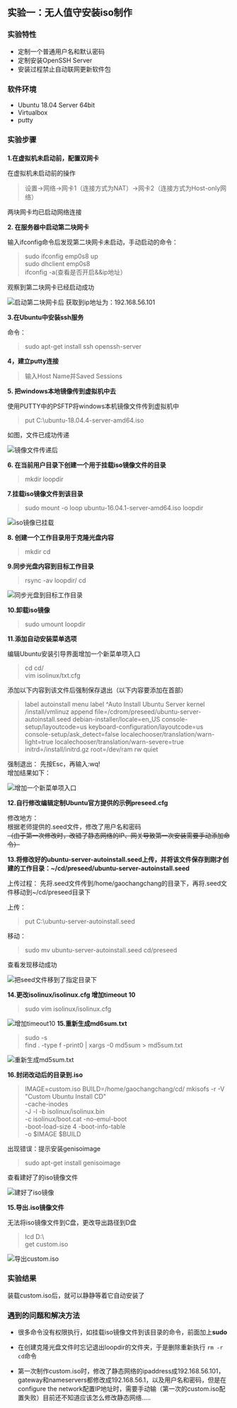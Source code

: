 ## 实验一：无人值守安装iso制作
### 实验特性
- 定制一个普通用户名和默认密码
- 定制安装OpenSSH Server
- 安装过程禁止自动联网更新软件包

### 软件环境
- Ubuntu 18.04 Server 64bit
- Virtualbox
- putty
  
### 实验步骤

#### 

**1.在虚拟机未启动前，配置双网卡** 

在虚拟机未启动前的操作

>设置->网络->网卡1（连接方式为NAT）->网卡2（连接方式为Host-only网络）

两块网卡均已启动网络连接

**2. 在服务器中启动第二块网卡**

输入ifconfig命令后发现第二块网卡未启动，手动启动的命令：


>sudo ifconfig emp0s8 up  
>sudo dhclient emp0s8  
>ifconfig -a(查看是否开启&&ip地址）

观察到第二块网卡已经启动成功

![启动第二块网卡后](/images/启动后的网卡.PNG)
获取到ip地址为：192.168.56.101

**3.在Ubuntu中安装ssh服务**

命令：
>sudo apt-get install ssh openssh-server

**4，建立putty连接** 

>输入Host Name并Saved Sessions

**5. 把windows本地镜像传到虚拟机中去**

使用PUTTY中的PSFTP将windows本机镜像文件传到虚拟机中
>put C:\ubuntu-18.04.4-server-amd64.iso

如图，文件已成功传递

![镜像文件传递后](/images/镜像文件传递后.PNG)

**6. 在当前用户目录下创建一个用于挂载iso镜像文件的目录**

>mkdir loopdir

**7.挂载iso镜像文件到该目录**

>sudo mount -o loop ubuntu-16.04.1-server-amd64.iso loopdir

![iso镜像已挂载](/images/iso镜像已挂载.PNG)


**8. 创建一个工作目录用于克隆光盘内容**

>mkdir cd

**9.同步光盘内容到目标工作目录**

>rsync -av loopdir/ cd

![同步光盘到目标工作目录](/images/同步光盘到目标工作目录.PNG)

**10.卸载iso镜像**

>sudo umount loopdir

**11.添加自动安装菜单选项**

编辑Ubuntu安装引导界面增加一个新菜单项入口

>cd cd/  
>vim isolinux/txt.cfg

添加以下内容到该文件后强制保存退出（以下内容要添加在首部）

>label autoinstall
  menu label ^Auto Install Ubuntu Server
  kernel /install/vmlinuz
  append  file=/cdrom/preseed/ubuntu-server-autoinstall.seed debian-installer/locale=en_US console-setup/layoutcode=us keyboard-configuration/layoutcode=us console-setup/ask_detect=false localechooser/translation/warn-light=true localechooser/translation/warn-severe=true initrd=/install/initrd.gz root=/dev/ram rw quiet

强制退出：
先按Esc，再输入:wq!  
增加结果如下：

![增加一个新菜单项入口](/images/增加一个新菜单项入口.PNG)

**12.自行修改编辑定制Ubuntu官方提供的示例preseed.cfg**

修改地方：  
根据老师提供的.seed文件，修改了用户名和密码  
~~（由于第一次修改时，改错了静态网络的IP、网关导致第一次安装需要手动添加命令）~~

**13.将修改好的ubuntu-server-autoinstall.seed上传，并将该文件保存到刚才创建的工作目录：~/cd/preseed/ubuntu-server-autoinstall.seed**


上传过程：
先将.seed文件传到/home/gaochangchang的目录下，再将.seed文件移动到~/cd/preseed目录下

上传：
> put C:\ubuntu-server-autoinstall.seed

移动：
> sudo mv ubuntu-server-autoinstall.seed cd/preseed

查看发现移动成功

![把seed文件移到了指定目录下](/images/把seed文件移到了指定目录下.PNG)

**14.更改isolinux/isolinux.cfg
增加timeout 10**

>sudo vim isolinux/isolinux.cfg

![增加timeout10](/images/增加timeout10.PNG)
**15.重新生成md6sum.txt**
 
>sudo -s  
find . -type f -print0 | xargs -0 md5sum > md5sum.txt

![重新生成md5sum.txt](/images/重新生成md5sum.txt.PNG)

**16.封闭改动后的目录到.iso**


>IMAGE=custom.iso
BUILD=/home/gaochangchang/cd/
mkisofs -r -V "Custom Ubuntu Install CD" \
            -cache-inodes \
            -J -l -b isolinux/isolinux.bin \
            -c isolinux/boot.cat -no-emul-boot \
            -boot-load-size 4 -boot-info-table \
            -o $IMAGE $BUILD

出现错误：提示安装genisoimage
>sudo apt-get install genisoimage

查看建好了的iso镜像文件

![建好了iso镜像](/images/建好了iso镜像.PNG)

**15.导出.iso镜像文件**

无法将iso镜像文件到C盘，更改导出路径到D盘
>lcd D:\  
get custom.iso

![导出custom.iso](/images/导出custom.iso.PNG)  

### 实验结果
装载custom.iso后，就可以静静等着它自动安装了


### 遇到的问题和解决方法

- 很多命令没有权限执行，如挂载iso镜像文件到该目录的命令，前面加上**sudo**  
  
- 在创建克隆光盘文件时忘记退出loopdir的文件夹，于是删除重新执行 `rm -r cd`命令
  
- 第一次制作custom.iso时，修改了静态网络的ipaddress成192.168.56.101，gateway和nameservers都修改成192.168.56.1，以及用户名和密码，但是在configure the network配置IP地址时，需要手动输（第一次的custom.iso配置失败）目前还不知道应该怎么修改静态网络.....
   
   


  

